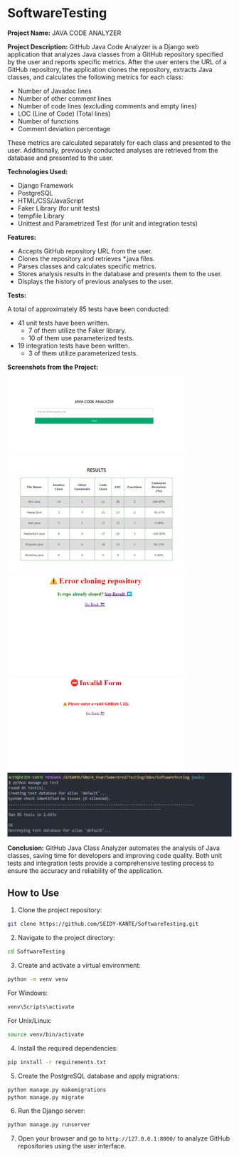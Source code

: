 # SoftwareTesting

**Project Name:** JAVA CODE ANALYZER

**Project Description:**
GitHub Java Code Analyzer is a Django web application that analyzes Java classes from a GitHub repository specified by the user and reports specific metrics. After the user enters the URL of a GitHub repository, the application clones the repository, extracts Java classes, and calculates the following metrics for each class:

- Number of Javadoc lines
- Number of other comment lines
- Number of code lines (excluding comments and empty lines)
- LOC (Line of Code) (Total lines)
- Number of functions
- Comment deviation percentage

These metrics are calculated separately for each class and presented to the user. Additionally, previously conducted analyses are retrieved from the database and presented to the user.

**Technologies Used:**

- Django Framework
- PostgreSQL
- HTML/CSS/JavaScript
- Faker Library (for unit tests)
- tempfile Library
- Unittest and Parametrized Test (for unit and integration tests)

**Features:**

- Accepts GitHub repository URL from the user.
- Clones the repository and retrieves \*.java files.
- Parses classes and calculates specific metrics.
- Stores analysis results in the database and presents them to the user.
- Displays the history of previous analyses to the user.

**Tests:**

A total of approximately 85 tests have been conducted:
- 41 unit tests have been written.
  - 7 of them utilize the Faker library.
  - 10 of them use parameterized tests.
- 19 integration tests have been written.
  - 3 of them utilize parameterized tests.

**Screenshots from the Project:**

<div >
  <img src="https://github.com/SEIDY-KANTE/SoftwareTesting/blob/main/Screenshots/home_page.png" alt="Home Page" width="400"  />
  <img src="https://github.com/SEIDY-KANTE/SoftwareTesting/blob/main/Screenshots/result_page.png" alt="Result Page" width="400"  />
  <img src="https://github.com/SEIDY-KANTE/SoftwareTesting/blob/main/Screenshots/error_cloning_page.png" alt="Error Cloning Page" width="400"  />
  <img src="https://github.com/SEIDY-KANTE/SoftwareTesting/blob/main/Screenshots/invalid_form_page.png" alt="Invalid Form Page" width="400"  />
   <img src="https://github.com/SEIDY-KANTE/SoftwareTesting/blob/main/Screenshots/test_output.png" alt="Test Output" />
</div>

**Conclusion:**
GitHub Java Class Analyzer automates the analysis of Java classes, saving time for developers and improving code quality. Both unit tests and integration tests provide a comprehensive testing process to ensure the accuracy and reliability of the application.

## How to Use

1. Clone the project repository:

```bash
git clone https://github.com/SEIDY-KANTE/SoftwareTesting.git
```

2. Navigate to the project directory:

```bash
cd SoftwareTesting
```

3. Create and activate a virtual environment:

```bash
python -m venv venv
```

For Windows:

```bash
venv\Scripts\activate
```

For Unix/Linux:

```bash
source venv/bin/activate
```

4. Install the required dependencies:

```bash
pip install -r requirements.txt
```

5. Create the PostgreSQL database and apply migrations:

```bash
python manage.py makemigrations
python manage.py migrate
```

6. Run the Django server:

```bash
python manage.py runserver
```

7. Open your browser and go to `http://127.0.0.1:8000/` to analyze GitHub repositories using the user interface.
